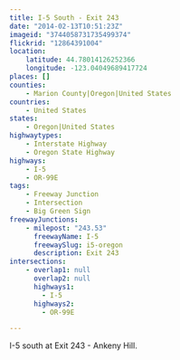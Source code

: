 ```yaml
---
title: I-5 South - Exit 243
date: "2014-02-13T10:51:23Z"
imageid: "3744058731735499374"
flickrid: "12864391004"
location:
    latitude: 44.78014126252366
    longitude: -123.04049689417724
places: []
counties:
    - Marion County|Oregon|United States
countries:
    - United States
states:
    - Oregon|United States
highwaytypes:
    - Interstate Highway
    - Oregon State Highway
highways:
    - I-5
    - OR-99E
tags:
    - Freeway Junction
    - Intersection
    - Big Green Sign
freewayJunctions:
    - milepost: "243.53"
      freewayName: I-5
      freewaySlug: i5-oregon
      description: Exit 243
intersections:
    - overlap1: null
      overlap2: null
      highways1:
        - I-5
      highways2:
        - OR-99E

---
```

I-5 south at Exit 243 - Ankeny Hill.